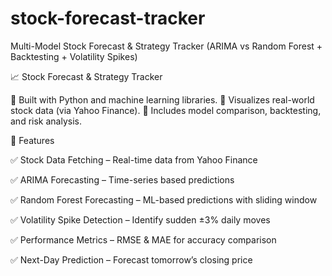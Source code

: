 # stock-forecast-tracker
Multi-Model Stock Forecast &amp; Strategy Tracker (ARIMA vs Random Forest + Backtesting + Volatility Spikes)

📈 Stock Forecast & Strategy Tracker


🔹 Built with Python and machine learning libraries.
🔹 Visualizes real-world stock data (via Yahoo Finance).
🔹 Includes model comparison, backtesting, and risk analysis.

🚀 Features

✅ Stock Data Fetching – Real-time data from Yahoo Finance

✅ ARIMA Forecasting – Time-series based predictions

✅ Random Forest Forecasting – ML-based predictions with sliding window

✅ Volatility Spike Detection – Identify sudden ±3% daily moves

✅ Performance Metrics – RMSE & MAE for accuracy comparison

✅ Next-Day Prediction – Forecast tomorrow’s closing price


